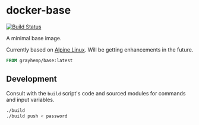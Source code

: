 # docker-base

[![Build Status](https://travis-ci.org/grayhemp/docker-base.svg?branch=master)](https://travis-ci.org/grayhemp/docker-base)

A minimal base image.

Currently based on [Alpine Linux][alpine-linux]. Will be getting
enhancements in the future.

```dockerfile
FROM grayhemp/base:latest
```

## Development

Consult with the `build` script's code and sourced modules for
commands and input variables.

```bash
./build
./build push < password
```

<!-- Links -->

[alpine-linux]: https://www.alpinelinux.org
